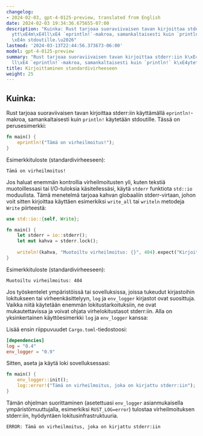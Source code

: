 ```yaml
---
changelog:
- 2024-02-03, gpt-4-0125-preview, translated from English
date: 2024-02-03 19:34:36.675655-07:00
description: "Kuinka: Rust tarjoaa suoraviivaisen tavan kirjoittaa stderr:iin k\xE4\
  ytt\xE4m\xE4ll\xE4 `eprintln!`-makroa, samankaltaisesti kuin `println!` k\xE4ytet\xE4\
  \xE4n stdoutille.\u2026"
lastmod: '2024-03-13T22:44:56.373673-06:00'
model: gpt-4-0125-preview
summary: "Rust tarjoaa suoraviivaisen tavan kirjoittaa stderr:iin k\xE4ytt\xE4m\xE4\
  ll\xE4 `eprintln!`-makroa, samankaltaisesti kuin `println!` k\xE4ytet\xE4\xE4n stdoutille."
title: Kirjoittaminen standardivirheeseen
weight: 25
---
```


## Kuinka:
Rust tarjoaa suoraviivaisen tavan kirjoittaa stderr:iin käyttämällä `eprintln!`-makroa, samankaltaisesti kuin `println!` käytetään stdoutille. Tässä on perusesimerkki:

```rust
fn main() {
    eprintln!("Tämä on virheilmoitus!");
}
```

Esimerkkituloste (standardivirheeseen):
```
Tämä on virheilmoitus!
```

Jos haluat enemmän kontrollia virheilmoitusten yli, kuten tekstiä muotoillessasi tai I/O-tuloksia käsitellessäsi, käytä `stderr` funktiota `std::io` moduulista. Tämä menetelmä tarjoaa kahvan globaaliin stderr-virtaan, johon voit sitten kirjoittaa käyttäen esimerkiksi `write_all` tai `writeln` metodeja `Write` piirteestä:

```rust
use std::io::{self, Write};

fn main() {
    let stderr = io::stderr();
    let mut kahva = stderr.lock();
    
    writeln!(kahva, "Muotoiltu virheilmoitus: {}", 404).expect("Kirjoittaminen stderr:iin epäonnistui");
}
```

Esimerkkituloste (standardivirheeseen):
```
Muotoiltu virheilmoitus: 404
```

Jos työskentelet ympäristöissä tai sovelluksissa, joissa tukeudut kirjastoihin lokitukseen tai virheenkäsittelyyn, `log` ja `env_logger` kirjastot ovat suosittuja. Vaikka niitä käytetään enemmän lokitustarkoituksiin, ne ovat mukautettavissa ja voivat ohjata virhelokitustasot stderr:iin. Alla on yksinkertainen käyttöesimerkki `log` ja `env_logger` kanssa:

Lisää ensin riippuvuudet `Cargo.toml`-tiedostoosi:
```toml
[dependencies]
log = "0.4"
env_logger = "0.9"
```

Sitten, aseta ja käytä loki sovelluksessasi:
```rust
fn main() {
    env_logger::init();
    log::error!("Tämä on virheilmoitus, joka on kirjattu stderr:iin");
}
```

Tämän ohjelman suorittaminen (asetettuasi `env_logger` asianmukaisella ympäristömuuttujalla, esimerkiksi `RUST_LOG=error`) tulostaa virheilmoituksen stderr:iin, hyödyntäen lokitusinfrastruktuuria.

```plaintext
ERROR: Tämä on virheilmoitus, joka on kirjattu stderr:iin
```
